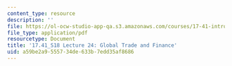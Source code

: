 ```yaml
---
content_type: resource
description: ''
file: https://ol-ocw-studio-app-qa.s3.amazonaws.com/courses/17-41-introduction-to-international-relations-spring-2018/a59be2a9555734de633b7edd35af8686_MIT17_41S18_lec24.pdf
file_type: application/pdf
resourcetype: Document
title: '17.41_S18 Lecture 24: Global Trade and Finance'
uid: a59be2a9-5557-34de-633b-7edd35af8686
---
```

